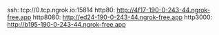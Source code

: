 ssh: tcp://0.tcp.ngrok.io:15814 
http80: http://4f17-190-0-243-44.ngrok-free.app 
http8080: http://ed24-190-0-243-44.ngrok-free.app 
http3000: http://b195-190-0-243-44.ngrok-free.app 
